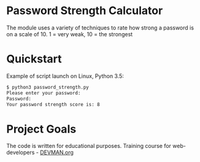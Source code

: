 # Password Strength Calculator
The module uses a variety of techniques to rate how strong a password is on a scale of 10.
1 = very weak, 10 = the strongest

# Quickstart

Example of script launch on Linux, Python 3.5:

```bash
$ python3 password_strength.py
Please enter your password:
Password:
Your password strength score is: 8

```

# Project Goals

The code is written for educational purposes. Training course for web-developers - [DEVMAN.org](https://devman.org)


